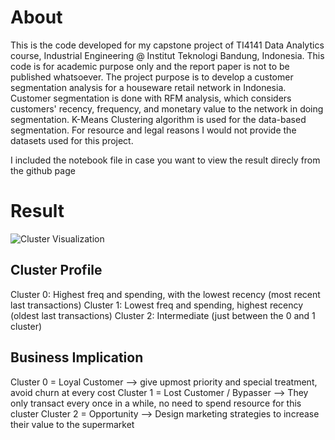 # About
This is the code developed for my capstone project of TI4141 Data Analytics course, Industrial Engineering @ Institut Teknologi Bandung, Indonesia. This code is for academic purpose only and the report paper is not to be published whatsoever. The project purpose is to develop a customer segmentation analysis for a houseware retail network in Indonesia. Customer segmentation is done with RFM analysis, which considers customers' recency, frequency, and monetary value to the network in doing segmentation. K-Means Clustering algorithm is used for the data-based segmentation. For resource and legal reasons I would not provide the datasets used for this project.

I included the notebook file in case you want to view the result direcly from the github page

# Result
![Cluster Visualization](https://drive.google.com/file/d/1AoK2TypK4LFE_cBtixN5vYWSsCv6iQqC)
## Cluster Profile
Cluster 0: Highest freq and spending, with the lowest recency (most recent last transactions)
Cluster 1: Lowest freq and spending, highest recency (oldest last transactions)
Cluster 2: Intermediate (just between the 0 and 1 cluster)

## Business Implication
Cluster 0 = Loyal Customer --> give upmost priority and special treatment, avoid churn at every cost
Cluster 1 = Lost Customer / Bypasser --> They only transact every once in a while, no need to spend resource for this cluster
Cluster 2 = Opportunity --> Design marketing strategies to increase their value to the supermarket
